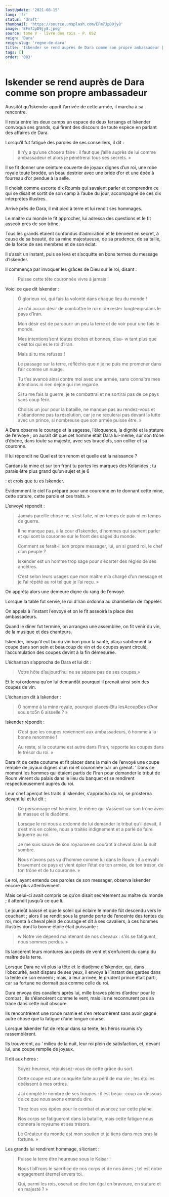 ```yaml
---
lastUpdate: '2021-08-15'
lang: 'fr'
status: 'draft'
thumbnail: 'https://source.unsplash.com/EFm7JpD9jy8'
image: 'EFm7JpD9jy8.jpeg'
source: tome V - livre des rois - P. 052
reign: 'Dara'
reign-slug: 'regne-de-dara'
title: 'Iskender se rend auprès de Dara comme son propre ambassadeur | Le Livre des Rois | Shâhnâmeh'
tags: []
order: '003'
---
```


<!-- LTeX: language=fr -->

# Iskender se rend auprès de Dara comme son propre ambassadeur

Aussitôt qu’Iskender apprit l’arrivée de cette armée, il marcha à sa rencontre.

Il resta entre les deux camps un espace de deux farsangs et Iskender convoqua ses grands, qui firent des discours de toute espèce en parlant des affaires de Dara.

Lorsqu’il fut fatigué des paroles de ses conseillers, il dit :

> Il n’y a qu’une chose à faire : il faut que j’aille auprès de lui comme ambassadeur et alors je pénétrerai tous ses secrets. »

Il se fit donner une ceinture couverte de joyaux dignes d’un roi, une robe royale toute brodée, un beau destrier avec une bride d’or et une épée à fourreau d’or pendue à la selle.

Il choisit comme escorte dix Roumis qui savaient parler et comprendre ce qui se disait et sortit de son camp à l’aube du jour, accompagné de ces dix interprètes illustres.

Arrivé près de Dara, il mit pied à terre et lui rendit ses hommages.

Le maître du monde le fit approcher, lui adressa des questions et le fit asseoir près de son trône.

Tous les grands étaient confondus d’admiration et le bénirent en secret, à cause de sa beauté, de sa mine majestueuse, de sa prudence, de sa taille, de la force de ses membres et de son éclat.

Il s’assit un instant, puis se leva et s’acquitte en bons termes du message d’Iskender.

Il commença par invoquer les grâces de Dieu sur le roi, disant :

> Puisse cette tête couronnée vivre à jamais !

Voici ce que dit Iskender :

> Ô glorieux roi, qui fais ta volonté dans chaque lieu du monde !
>
> Je n’ai aucun désir de combattre le roi ni de rester longtempsdans le pays d’Iran.
>
> Mon désir est de parcourir un peu la terre et de voir pour une fois le monde.
>
> Mes intentions’sont toutes droites et bonnes, d’au-
w tant plus que c’est toi qui es le roi d’Iran.
>
> Mais si tu me refuses !
>
> Le passage sur la terre, réfléchis que n je ne puis me promener dans l’air comme un nuage.
>
> Tu t’es avancé ainsi contre moi avec une armée, sans connaître mes intentions ni rien dejce qui me regarde.
>
> Si tu me fais la guerre, je te combattrai et ne sortirai pas de ce pays sans coup férir.
>
> Choisis un jour pour la bataille, ne manque pas au rendez-vous et n’abandonne pas ta résolution, car je ne reculerai pas devant la lutte avec un prince, si nombreuse que son armée puisse être. »

A Dara observa le courage et la sagesse, l’éloquence, la dignité et la stature de l’envoyé ; on aurait dit que cet homme était Dara lui-même, sur son trône d’ébène, dans toute sa majesté, avec ses bracelets, son collier et sa couronne.

Il lui répondit ne Quel est ton renom et quelle est la naissance ?

Cardans la mine et sur ton front tu portes les marques des Keïanides ; tu parais être plus grand qu’un sujet et je 6

: et crois que tu es Iskender.

Évidemment le ciel t’a préparé pour une couronne en te donnant cette mine, cette stature, cette parole et ces traits. »

L’envoyé répondit :

> Jamais pareille chose ne. s’est faite, ni en temps de paix ni en temps de guerre.
>
> Il ne manque pas, à la cour d’Iskender, d’hommes qui sachent parler et qui sont la couronne sur le front des sages du monde.
>
> Comment se ferait-il son propre messager, lui, un si grand roi, le chef d’un peuple ?
>
> Iskender est un homme trop sage pour s’écarter des règles de ses ancêtres.
>
> C’est selon leurs usages que mon maître m’a chargé d’un message et je l’ai répété au roi tel que je l’ai reçu. »

On apprêta alors une demeure digne du rang de l’envoyé.

Lorsque la table fut servie, le roi d’Iran ordonna au chambellan de l’appeler.

On appela à l’instant l’envoyé et on le fit asseoirà la place des ambassadeurs.

Quand le dîner fut terminé, on arrangea une assemblée, on fit venir du vin, de la musique et des chanteurs.

Iskender, lorsqu’il eut bu du vin bon pour la santé, plaça subitement la coupe dans son sein et beaucoup de vin et de coupes ayant circulé, l’accumulation des coupes devint à la fin démesurée.

L’échanson s’approcha de Dara et lui dit :

> Votre hôte d’aujourd’hui ne se sépare pas de ses coupes,»

Et le roi ordonna qu’on lui demandât pourquoi il prenait ainsi soin des coupes de vin.

L’échanson dit à Iskender :

> Ô homme à la mine royale, pourquoi places-Btu lesAcoupBes d’Aor sou.s to5n 6 aisselle ? »

Iskender répondit :

> C’est que les coupes reviennent aux ambassadeurs, ô homme à la bonne renommée !
>
> Au reste, si la coutume est autre dans l’Iran, rapporte les coupes dans le trésor du roi. »

Dara rit de cette coutume et fit placer dans la main de l’envoyé une coupe remplie de joyaux dignes d’un roi et couronnée par un grenat. ’
Dans ce moment les hommes qui étaient partis de l’Iran pour demander le tribut de Roum vinrent du palais dans le lieu du banquet et se rendirent respectueusement auprès du roi.

Leur chef aperçut les traits d’Iskender, s’approcha du roi, se prosterna devant lui et lui dit :

> Ce personnage est Iskender, le même qui s’asseoit sur son trône avec la massue et le diadème.
>
> Lorsque le roi nous a ordonné de lui demander le tribut qu’il devait, il s’est mis en colère, nous a traités indignement et a parlé de faire laguerre au roi.
>
> Je me suis sauvé de son royaume en courant à cheval dans la nuit sombre.
>
> Nous n’avons pas vu d’homme comme lui dans le Roum ; il a envahi bravement ce pays et vient épier l’état de ton armée, de ton trésor, de ton trône et de tu couronne. »

Le roi, ayant entendu ces paroles de son messager, observa Iskender encore plus attentivement.

Mais celui-ci avait compris ce qu’on disait secrètement au maître du monde ; il attendit jusqu’à ce que li.

Le jourieût baissé et que le soleil qui éclaire le monde fût descendu vers le couchant ; alors il se rendit sous la grande porte de l’enceinte des tentes du roi, monta à cheval plein de courage et dit à ses cavaliers, à ces hommes illustres dont la bonne étoile était puissante :

> w Notre vie dépend maintenant de nos chevaux : s’ils se fatiguent, nous sommes perdus. »

Ils lancèrent leurs montures aux pieds de vent et s’enfuirent du camp du maître de la terre.

Lorsque Dara ne vit plus la tête et le diadème d’Iskender, qui, dans l’obscurité, avait disparu de ses yeux, il envoya à l’instant des gardes dans la tente de son ennemi ; mais, à leur arrivée, le prudent prince était parti, car sa fortune ne dormait pas comme celle du roi.

Dura envoya des cavaliers après lui, mille braves pleins d’ardeur pour le combat ; ils s’élancèrent comme le vent, mais ils ne reconnurent pas sa trace dans cette nuit obscure.

Ils rencontrèrent une ronde mamie et s’en retournèrent sans avoir gagné autre chose que la fatigue d’une longue course.

Lorsque Iskender fut de retour dans sa tente, les héros roumis s’y rassemblèrent.

Ils trouvèrent, au ’
milieu de la nuit, leur roi plein de satisfaction, et, devant lui, une coupe remplie de joyaux.

Il dit aux héros :

> Soyez heureux, réjouissez-vous de cette grâce du sort.
>
> Cette coupe est une conquête faite au péril de ma vie ; les étoiles obéissent à mes ordres.
>
> J’ai compté le nombre de ses troupes : il est beau--coup au-dessous de ce que nous avons entendu dire.
>
> Tirez tous vos épées pour le combat et avancez sur cette plaine.
>
> Nos corps se fatigueront dans la bataille, mais cette fatigue nous donnera le royaume et ses trésors.
>
> Le Créateur du monde est mon soutien et je tiens dans mes bras la fortune. »

Les grands lui rendirent hommage, s’écriant :

> Puisse la terre être heureuse sous le Kaïsar !
>
> Nous t’oll’rons le sacrifice de nos corps et de nos âmes ; tel est notre engagement éternel envers toi.
>
> Qui, parmi les rois, oserait se dire ton égal en bravoure, en stature et en majesté ? »
